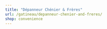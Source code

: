 ```yaml
---
title: "Dépanneur Chénier & Frères"
url: /gatineau/depanneur-chenier-and-freres/
shop: convenience
---
```

